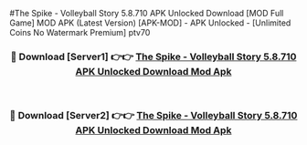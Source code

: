 #The Spike - Volleyball Story 5.8.710 APK Unlocked Download [MOD Full Game] MOD APK (Latest Version) [APK-MOD] - APK Unlocked - [Unlimited Coins No Watermark Premium] ptv70



<div align="center">

<h3>🔴 Download [Server1] 👉👉 <a href="https://momento.my/?title=The_Spike_-_Volleyball_Story_5.8.710_APK_Unlocked_Download">The Spike - Volleyball Story 5.8.710 APK Unlocked Download Mod Apk</a></h3><br>

<h3>🔴 Download [Server2] 👉👉 <a href="https://momento.my/?title=The_Spike_-_Volleyball_Story_5.8.710_APK_Unlocked_Download">The Spike - Volleyball Story 5.8.710 APK Unlocked Download Mod Apk</a></h3>
</div>
